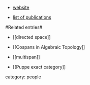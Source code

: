 * [website](http://www.dima.unige.it/~grandis/)

* [list of publications](http://www.dima.unige.it/~grandis/rec.public_grandis.html)

#Related entries#

* [[directed space]]

* [[Cospans in Algebraic Topology]]

* [[multispan]]

* [[Puppe exact category]]


category: people